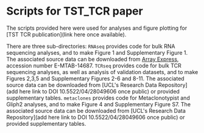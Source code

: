 # Scripts for TST_TCR paper

The scripts provided here were used for analyses and figure plotting for [TST TCR publication](link here once available).

There are three sub-directories:
`RNAseq` provides code for bulk RNA sequencing analyses, and to make Figure 1 and Supplementary Figure 1. The associated source data can be downloaded from [Array Express](https://www.ebi.ac.uk/arrayexpress), accession number E-MTAB-14687.
`TCRseq` provides code for bulk TCR sequencing analyses, as well as analysis of validation datasets, and to make Figures 2,3,5 and Supplementary Figures 2-6 and 8-11. The associated source data can be downloaded from [UCL's Research Data Repository](add here link to DOI 10.5522/04/28049606 once public) or provided supplementary tables.
`metaclones` provides code for Metaclonotypist and Gliph2 analyses, and to make Figure 4 and Supplementary Figure S7. The associated source data can be downloaded from [UCL's Research Data Repository](add here link to DOI 10.5522/04/28049606 once public) or provided supplementary tables.
